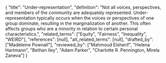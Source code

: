 {
    "title": "Under-representation",
    "definition": "Not all voices, perspectives, and members of the community are adequately represented. Under-representation typically occurs when the voices or perspectives of one group dominate, resulting in the marginalization of another. This often affects groups who are a minority in relation to certain personal characteristics.",
    "related_terms": ["Equity", "Fairness", "Inequality", "WEIRD"],
    "references": [null],
    "alt_related_terms": [null],
    "drafted_by": ["Madeleine Pownall"],
    "reviewed_by": ["Mahmoud Elsherif", "Helena Hartmann", "Bethan Iley", "Adam Parker", "Charlotte R. Pennington, Mirela Zaneva"]
  }
